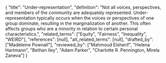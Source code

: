 {
    "title": "Under-representation",
    "definition": "Not all voices, perspectives, and members of the community are adequately represented. Under-representation typically occurs when the voices or perspectives of one group dominate, resulting in the marginalization of another. This often affects groups who are a minority in relation to certain personal characteristics.",
    "related_terms": ["Equity", "Fairness", "Inequality", "WEIRD"],
    "references": [null],
    "alt_related_terms": [null],
    "drafted_by": ["Madeleine Pownall"],
    "reviewed_by": ["Mahmoud Elsherif", "Helena Hartmann", "Bethan Iley", "Adam Parker", "Charlotte R. Pennington, Mirela Zaneva"]
  }
